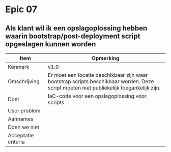 # Epic 07
## Als klant wil ik een opslagoplossing hebben waarin bootstrap/post-deployment script opgeslagen kunnen worden
| Item | Opmerking |
| ---- | --------- |
| Kenmerk | v1.0 |
| Omschrijving | Er moet een locatie beschikbaar zijn waar bootstrap scripts beschikbaar worden. Deze script moeten niet publiekelijk toegankelijk zijn. |
| Doel | IaC-code voor een opslagoplossing voor scripts |
| User problem |  | User value | |
| Aannames |  |
| Doen we niet |  |
| Acceptatie criteria |  |